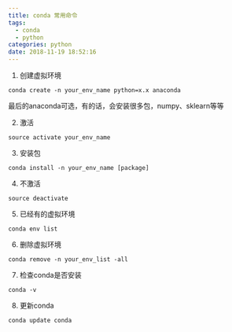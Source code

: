 ```yaml
---
title: conda 常用命令
tags:
  - conda
  - python
categories: python
date: 2018-11-19 18:52:16
---
```

1. 创建虚拟环境

```shell
conda create -n your_env_name python=x.x anaconda
```

最后的anaconda可选，有的话，会安装很多包，numpy、sklearn等等

2. 激活

```shell
source activate your_env_name
```

3. 安装包

```shell
conda install -n your_env_name [package]
```

4. 不激活

```shell
source deactivate
```

5. 已经有的虚拟环境

```shell
conda env list
```

6. 删除虚拟环境

```shell
conda remove -n your_env_list -all
```

7. 检查conda是否安装

```shell
conda -v
```

8. 更新conda

```shell
conda update conda
```
